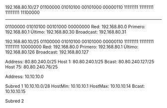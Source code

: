 192.168.80.10/27
01100000 01010100 00101000 00000110
11111111 11111111 11111111 11100000
- - - - - - - - - - - - - - - - -
01100000 01010100 00101000 00000000
Red: 192.168.80.0
Primero: 192.168.80.1
Último: 192.168.80.30
Broadcast: 192.168.80.31


192.168.80.10/25
01100000 01010100 00101000 00000110
11111111 11111111 11111111 10000000
Red: 192.168.80.0
Primero: 192.168.80.1
Último: 192.168.80.126
Broadcast: 192.168.80.127


Address: 80.80.240.0/25
Host 1: 80.80.240.1/25
Bcast: 80.80.240.127/25
Host 75: 80.80.240.76/25

Address: 10.10.10.0

Subred 1
10.10.10.0/28
HostMin: 10.10.10.1
HostMax: 10.10.10.14
Bcast: 10.10.10.15

Subred 2

